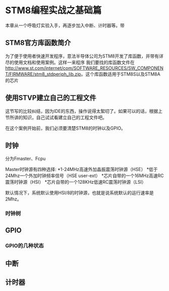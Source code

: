 # STM8编程实战之基础篇 #
本章从一个呼吸灯实验入手，再逐步加入中断、计时器等。带







## STM8官方库函数简介 ##
为了便于使用者快速开发程序，意法半导体公司为STM8开发了库函数，并带有详尽的使用文档和使用案例。这样一来程序
我们要找的库函数文件在<http://www.st.com/internet/com/SOFTWARE_RESOURCES/SW_COMPONENT/FIRMWARE/stm8_stdperiph_lib.zip>。这个库函数适用于STM8S以及STM8A的芯片

## 使用STVP建立自己的工程文件 ##
这节写的比较纠结，因为IDE的东西，操作说得太絮叨了。如果可以的话，根据上节所讲的知识，自己试试看建立自己的工程文件吧。


在这个案例开始前，我们必须要清楚STM8的时钟以及GPIO。

## 时钟 ##


分为Fmaster、Fcpu

Master时钟源有四种选择:
*1-24MHz高速外加晶振震荡时钟源（HSE）
*低于24Mhz一个外加时钟频率信号（HSE user-ext）
*芯片自带的一个16MHz高速RC震荡时钟源（HSI）
*芯片自带的一个128KHz低速RC震荡时钟源（LSI）


默认情况下，系统默认使用HSI/8的时钟源，也就是说系统默认的运行速率是2Mhz。

### 时钟树 ###

## GPIO ##

### GPIO的几种状态 ###



## 中断 ##


## 计时器 ##
